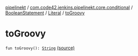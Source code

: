 [pipelinekt](../../../index.md) / [com.code42.jenkins.pipelinekt.core.conditional](../../index.md) / [BooleanStatement](../index.md) / [Literal](index.md) / [toGroovy](./to-groovy.md)

# toGroovy

`fun toGroovy(): `[`String`](https://kotlinlang.org/api/latest/jvm/stdlib/kotlin/-string/index.html) [(source)](https://github.com/code42/pipelinekt/tree/master/core/src/main/kotlin/com/code42/jenkins/pipelinekt/core/conditional/BooleanStatement.kt#L11)